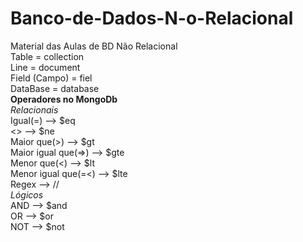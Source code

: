 # Banco-de-Dados-N-o-Relacional
Material das Aulas de BD Não Relacional  
Table = collection  
Line = document  
Field (Campo) = fiel  
DataBase = database  
**Operadores no MongoDb**  
*Relacionais*  
Igual(=) --> $eq  
<> --> $ne  
Maior que(>) --> $gt  
Maior igual que(=>) --> $gte  
Menor que(<) --> $lt  
Menor igual que(=<) --> $lte  
Regex --> //  
*Lógicos*  
AND --> $and  
OR --> $or  
NOT --> $not
